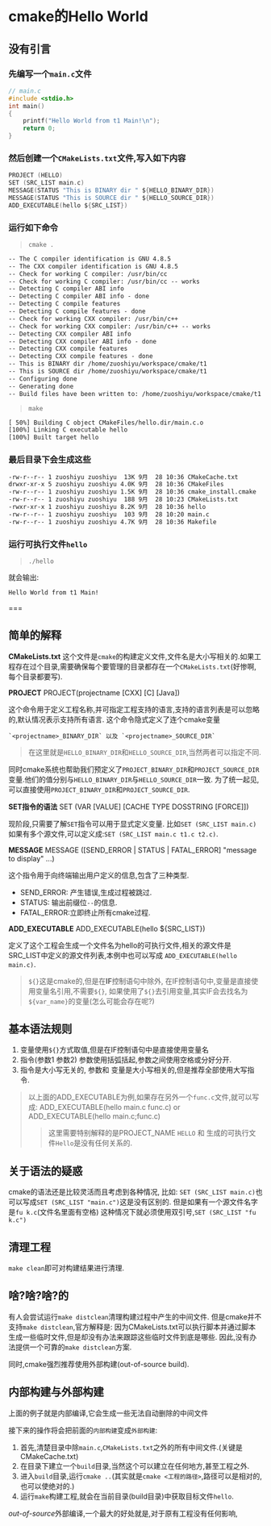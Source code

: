# cmake的Hello World

## 没有引言

### 先编写一个`main.c`文件

```c
// main.c
#include <stdio.h>
int main()
{
    printf("Hello World from t1 Main!\n");
    return 0;
}
```

### 然后创建一个`CMakeLists.txt`文件,写入如下内容

```c
PROJECT (HELLO)
SET (SRC_LIST main.c)
MESSAGE(STATUS "This is BINARY dir " ${HELLO_BINARY_DIR})
MESSAGE(STATUS "This is SOURCE dir " ${HELLO_SOURCE_DIR})
ADD_EXECUTABLE(hello ${SRC_LIST})
```

### 运行如下命令

> `cmake .`

```txt
-- The C compiler identification is GNU 4.8.5
-- The CXX compiler identification is GNU 4.8.5
-- Check for working C compiler: /usr/bin/cc
-- Check for working C compiler: /usr/bin/cc -- works
-- Detecting C compiler ABI info
-- Detecting C compiler ABI info - done
-- Detecting C compile features
-- Detecting C compile features - done
-- Check for working CXX compiler: /usr/bin/c++
-- Check for working CXX compiler: /usr/bin/c++ -- works
-- Detecting CXX compiler ABI info
-- Detecting CXX compiler ABI info - done
-- Detecting CXX compile features
-- Detecting CXX compile features - done
-- This is BINARY dir /home/zuoshiyu/workspace/cmake/t1
-- This is SOURCE dir /home/zuoshiyu/workspace/cmake/t1
-- Configuring done
-- Generating done
-- Build files have been written to: /home/zuoshiyu/workspace/cmake/t1
```

> `make`

```txt
[ 50%] Building C object CMakeFiles/hello.dir/main.c.o
[100%] Linking C executable hello
[100%] Built target hello
```

### 最后目录下会生成这些

```txt
-rw-r--r-- 1 zuoshiyu zuoshiyu  13K 9月  28 10:36 CMakeCache.txt
drwxr-xr-x 5 zuoshiyu zuoshiyu 4.0K 9月  28 10:36 CMakeFiles
-rw-r--r-- 1 zuoshiyu zuoshiyu 1.5K 9月  28 10:36 cmake_install.cmake
-rw-r--r-- 1 zuoshiyu zuoshiyu  188 9月  28 10:23 CMakeLists.txt
-rwxr-xr-x 1 zuoshiyu zuoshiyu 8.2K 9月  28 10:36 hello
-rw-r--r-- 1 zuoshiyu zuoshiyu  103 9月  28 10:20 main.c
-rw-r--r-- 1 zuoshiyu zuoshiyu 4.7K 9月  28 10:36 Makefile
```

### 运行可执行文件`hello`

> `./hello`

就会输出:

```txt
Hello World from t1 Main!
```

===

## 简单的解释

**CMakeLists.txt**
这个文件是`cmake`的构建定义文件,文件名是大小写相关的.如果工程存在过个目录,需要确保每个要管理的目录都存在一个`CMakeLists.txt`(好惨啊,每个目录都要写).

**PROJECT**
    PROJECT(projectname [CXX] [C] [Java])

这个命令用于定义工程名称,并可指定工程支持的语言,支持的语言列表是可以忽略的,默认情况表示支持所有语言.
这个命令隐式定义了连个cmake变量

    `<projectname>_BINARY_DIR` 以及 `<projectname>_SOURCE_DIR`

>在这里就是`HELLO_BINARY_DIR`和`HELLO_SOURCE_DIR`,当然两者可以指定不同.

同时cmake系统也帮助我们预定义了`PROJECT_BINARY_DIR`和`PROJECT_SOURCE_DIR`变量.他们的值分别与`HELLO_BINARY_DIR`与`HELLO_SOURCE_DIR`一致.
为了统一起见,可以直接使用`PROJECT_BINARY_DIR`和`PROJECT_SOURCE_DIR`.

**SET指令的语法**
    SET (VAR [VALUE] [CACHE TYPE DOSSTRING [FORCE]])

现阶段,只需要了解`SET`指令可以用于显式定义变量.
比如`SET (SRC_LIST main.c)`如果有多个源文件,可以定义成:`SET (SRC_LIST main.c t1.c t2.c)`.

**MESSAGE**
    MESSAGE ([SEND_ERROR | STATUS | FATAL_ERROR] "message to display" ...)

这个指令用于向终端输出用户定义的信息,包含了三种类型.

* SEND_ERROR: 产生错误,生成过程被跳过.
* STATUS: 输出前缀位`--`的信息.
* FATAL_ERROR:立即终止所有cmake过程.

**ADD_EXECUTABLE**
    ADD_EXECUTABLE(hello ${SRC_LIST})

定义了这个工程会生成一个文件名为hello的可执行文件,相关的源文件是SRC_LIST中定义的源文件列表,本例中也可以写成
`ADD_EXECUTABLE(hello main.c)`.

>`${}`这是cmake的,但是在**IF**控制语句中除外,
>在IF控制语句中,变量是直接使用变量名引用,不需要`${}`,
>如果使用了`${}`去引用变量,其实IF会去找名为`${var_name}`的变量(怎么可能会存在呢?)


## 基本语法规则

1. 变量使用`${}`方式取值,但是在IF控制语句中是直接使用变量名
2. 指令(参数1 参数2)   参数使用括弧括起,参数之间使用空格或分好分开.
3. 指令是大小写无关的, 参数和 变量是大小写相关的,但是推荐全部使用大写指令.

>以上面的ADD_EXECUTABLE为例,如果存在另外一个`func.c`文件,就可以写成:
>ADD_EXECUTABLE(hello main.c func.c) or ADD_EXECUTABLE(hello main.c;func.c)
>>这里需要特别解释的是PROJECT_NAME `HELLO` 和 生成的可执行文件`Hello`是没有任何关系的.

## 关于语法的疑惑

cmake的语法还是比较灵活而且考虑到各种情况, 比如:
`SET (SRC_LIST main.c)`也可以写成`SET (SRC_LIST "main.c")`这是没有区别的.
但是如果有一个源文件名字是`fu k.c`(文件名里面有空格)
这种情况下就必须使用双引号,`SET (SRC_LIST "fu k.c")`

## 清理工程

`make clean`即可对构建结果进行清理.

## 啥?啥?啥?的

有人会尝试运行`make distclean`清理构建过程中产生的中间文件.
但是cmake并不支持`make distclean`,官方解释是:
    因为CMakeLists.txt可以执行脚本并通过脚本生成一些临时文件,但是却没有办法来跟踪这些临时文件到底是哪些.
    因此,没有办法提供一个可靠的`make distclean`方案.

同时,cmake强烈推荐使用外部构建(out-of-source build).

## 内部构建与外部构建

上面的例子就是内部编译,它会生成一些无法自动删除的中间文件

接下来的操作将会把前面的`内部构建`变成`外部构建`:

1. 首先,清楚目录中除`main.c`,`CMakeLists.txt`之外的所有中间文件.(关键是CMakeCache.txt)
2. 在目录下建立一个`build`目录,当然这个可以建立在任何地方,甚至工程之外.
3. 进入`build`目录,运行`cmake ..`(其实就是`cmake <工程的路径>`,路径可以是相对的,也可以使绝对的.)
4. 运行`make`构建工程,就会在当前目录(build目录)中获取目标文件`hello`.

*out-of-source*外部编译,一个最大的好处就是,对于原有工程没有任何影响,

